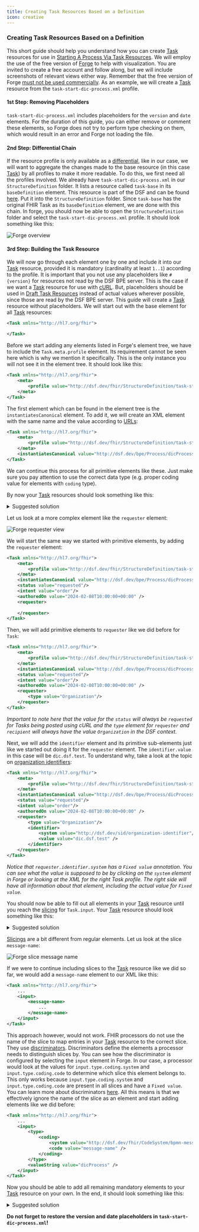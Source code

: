 ```yaml
---
title: Creating Task Resources Based on a Definition
icon: creative
---
```


### Creating Task Resources Based on a Definition

This short guide should help you understand how you can create [Task](../concepts/fhir/task.md) resources for use in [Starting A Process Via Task Resources](../guides/starting-a-process-via-task-resources.md). We will employ the use of the free version of [Forge](https://simplifier.net/forge?utm_source=firely-forge) to help with visualization. You are invited to create a free account and follow along, but we will include screenshots of relevant views either way. Remember that the free version of Forge [must not be used commercially](https://simplifier.net/pricing). As an example, we will create a [Task](../concepts/fhir/task.md) resource from the `task-start-dic-process.xml` profile.

#### 1st Step: Removing Placeholders
`task-start-dic-process.xml` includes placeholders for the `version` and `date` elements. For the duration of this guide, you can either remove or comment these elements, so Forge does not try to perform type checking on them, which would result in an error and Forge not loading the file.

#### 2nd Step: Differential Chain
If the resource profile is only available as a [differential](https://www.hl7.org/fhir/R4/profiling.html#snapshot), like in our case, we will want to aggregate the changes made to the base resource (in this case [Task](../concepts/fhir/task.md)) by all profiles to make it more readable. To do this, we first need all the profiles involved. We already have `task-start-dic-process.xml` in our `StructureDefinition` folder. It lists a resource called `task-base` in its `baseDefinition` element. This resource is part of the DSF and can be found [here](https://github.com/datasharingframework/dsf/blob/main/dsf-fhir/dsf-fhir-validation/src/main/resources/fhir/StructureDefinition/dsf-task-base-1.0.0.xml). Put it into the `StructureDefinition` folder. Since `task-base` has the original FHIR Task as its `baseDefinition` element, we are done with this chain. In forge, you should now be able to open the `StructureDefinition` folder and select the `task-start-dic-process.xml` profile. It should look something like this:

![Forge overview](/photos/developer-documentation/forge_overview.png)

#### 3rd Step: Building the Task Resource
We will now go through each element one by one and include it into our [Task](../concepts/fhir/task.md) resource, provided it is mandatory (cardinality at least `1..1`) according to the profile. It is important that you not use any placeholders like `#{version}` for resources not read by the DSF BPE server. This is the case if we want a [Task](../concepts/fhir/task.md) resource for use with [cURL](../guides/starting-a-process-via-task-resources.md#using-curl). But, placeholders should be used in [Draft Task Resources](../concepts/dsf/draft-task-resources.md) instead of actual values wherever possible, since those are read by the DSF BPE server. This guide will create a [Task](../concepts/fhir/task.md) resource without placeholders. We will start out with the base element for all [Task](../concepts/fhir/task.md) resources:
```xml
<Task xmlns="http://hl7.org/fhir">

</Task>
```

Before we start adding any elements listed in Forge's element tree, we have to include the `Task.meta.profile` element. Its requirement cannot be seen here which is why we mention it specifically. This is the only instance you will not see it in the element tree. It should look like this:
```xml
<Task xmlns="http://hl7.org/fhir">
    <meta>
        <profile value="http://dsf.dev/fhir/StructureDefinition/task-start-dic-process|1.0"/>
    </meta>
</Task>
```

The first element which can be found in the element tree is the `instantiatesCanonical` element. To add it, we will create an XML element with the same name and the value according to [URLs](../concepts/dsf/about-version-placeholders-and-urls.md#urls):
```xml
<Task xmlns="http://hl7.org/fhir">
    <meta>
        <profile value="http://dsf.dev/fhir/StructureDefinition/task-start-dic-process|1.0"/>
    </meta>
    <instantiatesCanonical value="http://dsf.dev/bpe/Process/dicProcess|1.0" />
</Task>
```
We can continue this process for all primitive elements like these. Just make sure you pay attention to use the correct data type (e.g. proper coding value for elements with `coding` type).

By now your [Task](../concepts/fhir/task.md) resources should look something like this:
<details>
<summary>Suggested solution</summary>

```xml
<Task xmlns="http://hl7.org/fhir">
    <meta>
        <profile value="http://dsf.dev/fhir/StructureDefinition/task-start-dic-process|1.0"/>
    </meta>
    <instantiatesCanonical value="http://dsf.dev/bpe/Process/dicProcess|1.0" />
    <status value="requested"/>
    <intent value="order"/>
    <authoredOn value="2024-02-08T10:00:00+00:00" />
</Task>
```
</details>

Let us look at a more complex element like the `requester` element:

![Forge requester view](/photos/developer-documentation/forge_requester_view.png)

We will start the same way we started with primitive elements, by adding the `requester` element:
```xml
<Task xmlns="http://hl7.org/fhir">
    <meta>
        <profile value="http://dsf.dev/fhir/StructureDefinition/task-start-dic-process|1.0"/>
    </meta>
    <instantiatesCanonical value="http://dsf.dev/bpe/Process/dicProcess|1.0" />
    <status value="requested"/>
    <intent value="order"/>
    <authoredOn value="2024-02-08T10:00:00+00:00" />
    <requester>
     
    </requester>
</Task>
```

Then, we will add primitive elements to `requester` like we did before for `Task`:
```xml
<Task xmlns="http://hl7.org/fhir">
    <meta>
        <profile value="http://dsf.dev/fhir/StructureDefinition/task-start-dic-process|1.0"/>
    </meta>
    <instantiatesCanonical value="http://dsf.dev/bpe/Process/dicProcess|1.0" />
    <status value="requested"/>
    <intent value="order"/>
    <authoredOn value="2024-02-08T10:00:00+00:00" />
    <requester>
        <type value="Organization"/>
    </requester>
</Task>
```
*Important to note here that the value for the `status` will always be `requested` for Tasks being posted using cURL and the `type` element for `requester` and `recipient` will always have the value `Organization` in the DSF context.*

Next, we will add the `identifier` element and its primitive sub-elements just like we started out doing it for the `requester` element. The `identifier.value` in this case will be `dic.dsf.test`. To understand why, take a look at the topic on [organization identifiers](../concepts/dsf/organization-identifiers.md):
```xml
<Task xmlns="http://hl7.org/fhir">
    <meta>
        <profile value="http://dsf.dev/fhir/StructureDefinition/task-start-dic-process|1.0"/>
    </meta>
    <instantiatesCanonical value="http://dsf.dev/bpe/Process/dicProcess|1.0" />
    <status value="requested"/>
    <intent value="order"/>
    <authoredOn value="2024-02-08T10:00:00+00:00" />
    <requester>
        <type value="Organization"/>
        <identifier>
            <system value="http://dsf.dev/sid/organization-identifier"/>
            <value value="dic.dsf.test" />
        </identifier>
    </requester>
</Task>
```
*Notice that `requester.identifier.system` has a `Fixed value` annotation. You can see what the value is supposed to be by clicking on the `system` element in Forge or looking at the XML for the right Task profile. The right side will have all information about that element, including the actual value for `Fixed value`.*

You should now be able to fill out all elements in your [Task](../concepts/fhir/task.md) resource until you reach the [slicing](https://www.hl7.org/fhir/R4/profiling.html#slicing) for `Task.input`. Your [Task](../concepts/fhir/task.md) resource should look something like this:
<details>
<summary>Suggested solution</summary>

```xml
<Task xmlns="http://hl7.org/fhir">
    <meta>
        <profile value="http://dsf.dev/fhir/StructureDefinition/task-start-dic-process|1.0"/>
    </meta>
    <instantiatesCanonical value="http://dsf.dev/bpe/Process/dicProcess|1.0" />
    <status value="requested"/>
    <intent value="order"/>
    <authoredOn value="2024-02-08T10:00:00+00:00" />
    <requester>
        <type value="Organization"/>
        <identifier>
            <system value="http://dsf.dev/sid/organization-identifier"/>
            <value value="dic.dsf.test" />
        </identifier>
    </requester>
    <restriction>
        <recipient>
            <type value="Organization"/>
            <identifier>
                <system value="http://dsf.dev/sid/organization-identifier" />
                <value value="dic.dsf.test" />
            </identifier>
        </recipient>
    </restriction>
</Task>
```
</details>


[Slicings](https://www.hl7.org/fhir/R4/profiling.html#slicing) are a bit different from regular elements. Let us look at the slice `message-name`:

![Forge slice message name](/photos/developer-documentation/forge_slice_message_name.png)

If we were to continue including slices to the [Task](../concepts/fhir/task.md) resource like we did so far, we would add a `message-name` element to our XML like this:

```xml
<Task xmlns="http://hl7.org/fhir">
    ...
    <input>
        <message-name>
            ...
        </message-name>
    </input>
</Task>
```

This approach however, would not work. FHIR processors do not use the name of the slice to map entries in your [Task](../concepts/fhir/task.md) resource to the correct slice. They use [discriminators](https://www.hl7.org/fhir/R4/profiling.html#discriminator). Discriminators define the elements a processor needs to distinguish slices by. You can see how the discriminator is configured by selecting the `input` element in Forge. In our case, a processor would look at the values for `input.type.coding.system` and `input.type.coding.code` to determine which slice this element belongs to. This only works because `input.type.coding.system` and `input.type.coding.code` are present in all slices and have a `Fixed value`. You can learn more about discriminators [here](https://www.hl7.org/fhir/R4/profiling.html#discriminator). All this means is that we effectively ignore the name of the slice as an element and start adding elements like we did before:

```xml
<Task xmlns="http://hl7.org/fhir">
    ...
    <input>
        <type>
            <coding>
                <system value="http://dsf.dev/fhir/CodeSystem/bpmn-message" />
                <code value="message-name" />
            </coding>
        </type>
        <valueString value="dicProcess" />
    </input>
</Task>
```

Now you should be able to add all remaining mandatory elements to your [Task](../concepts/fhir/task.md) resource on your own. In the end, it should look something like this:
<details>
<summary>Suggested solution</summary>

```xml
<Task xmlns="http://hl7.org/fhir">
    <meta>
        <profile value="http://dsf.dev/fhir/StructureDefinition/task-start-dic-process|1.0"/>
    </meta>
    <instantiatesCanonical value="http://dsf.dev/bpe/Process/dicProcess|1.0" />
    <status value="requested"/>
    <intent value="order"/>
    <authoredOn value="2024-02-08T10:00:00+00:00" />
    <requester>
        <type value="Organization"/>
        <identifier>
            <system value="http://dsf.dev/sid/organization-identifier"/>
            <value value="dic.dsf.test" />
        </identifier>
    </requester>
    <restriction>
        <recipient>
            <type value="Organization"/>
            <identifier>
                <system value="http://dsf.dev/sid/organization-identifier" />
                <value value="dic.dsf.test" />
            </identifier>
        </recipient>
    </restriction>
    <input>
        <type>
            <coding>
                <system value="http://dsf.dev/fhir/CodeSystem/bpmn-message" />
                <code value="message-name" />
            </coding>
        </type>
        <valueString value="dicProcess"/>
    </input>
</Task>
```
</details>

**Do not forget to restore the version and date placeholders in `task-start-dic-process.xml`!**